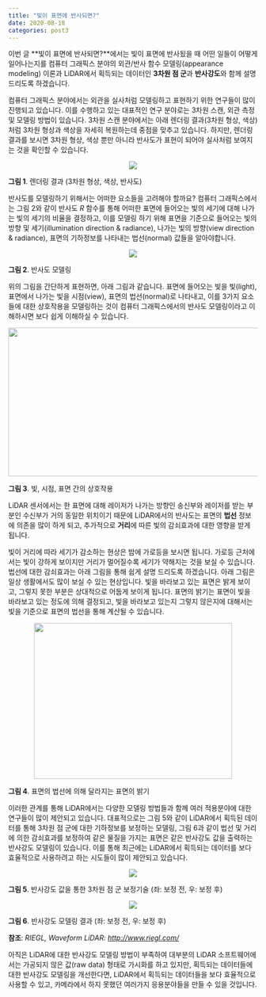 ```yaml
---
title: "빛이 표면에 반사되면?"
date: 2020-08-18
categories: post3
---
```


이번 글 **빛이 표면에 반사되면?**에서는 빛이 표면에 반사됬을 때 어떤 일들이 어떻게 일어나는지를
컴퓨터 그래픽스 분야의 외관/반사 함수 모델링(appearance modeling) 이론과 LiDAR에서 획득되는 데이터인 **3차원 점 군**과 **반사강도**와 함께 설명 드리도록 하겠습니다.

컴퓨터 그래픽스 분야에서는 외관을 실사처럼 모델링하고 표현하기 위한 연구들이 많이 진행되고 있습니다.
이를 수행하고 있는 대표적인 연구 분야로는 3차원 스캔, 외관 측정 및 모델링 방법이 있습니다.
3차원 스캔 분야에서는 아래 렌더링 결과(3차원 형상, 색상)처럼 3차원 형상과 색상을 자세히 복원하는데 중점을 맞추고 있습니다.
하지만, 렌더링 결과를 보시면 3차원 형상, 색상 뿐만 아니라 반사도가 표현이 되어야 실사처럼 보여지는 것을 확인할 수 있습니다.
 
<p align="center"><img src="https://user-images.githubusercontent.com/69247445/90462979-db360e00-e144-11ea-930b-dfdb65cdf930.png"></p>

**그림 1**. 렌더링 결과 (3차원 형상, 색상, 반사도)

반사도를 모델링하기 위해서는 어떠한 요소들을 고려해야 할까요?
컴퓨터 그래픽스에서는 그림 2와 같이 반사도 *R* 함수를 통해 어떠한 표면에 들어오는 빛의 세기에 대해 나가는 빛의 세기의 비율을 결정하고,
이를 모델링 하기 위해 표면을 기준으로 들어오는 빛의 방향 및 세기(illumination direction & radiance), 나가는 빛의 방향(view direction & radiance),
표면의 기하정보를 나타내는 법선(normal) 값들을 알아야합니다.

<p align="center"><img src="https://user-images.githubusercontent.com/69247445/90469912-0f192f80-e155-11ea-9217-28b43b158422.jpg"></p>

**그림 2**. 반사도 모델링

위의 그림을 간단하게 표현하면, 아래 그림과 같습니다. 표면에 들어오는 빛을 빛(light), 표면에서 나가는 빛을 시점(view), 표면의 법선(normal)로 나타내고,
이를 3가지 요소들에 대한 상호작용을 모델링하는 것이 컴퓨터 그래픽스에서의 반사도 모델링이라고 이해하시면 보다 쉽게 이해하실 수 있습니다.

<p align="center"><img src="https://user-images.githubusercontent.com/69247445/90470523-b9458700-e156-11ea-903d-ee097407ac66.png" width="525" height="300"></p>

**그림 3**. 빛, 시점, 표면 간의 상호작용

LiDAR 센서에서는 한 표면에 대해 레이저가 나가는 방향인 송신부와 레이저를 받는 부분인 수신부가 거의 동일한 위치이기 때문에 LiDAR에서의 반사도는
표면의 **법선** 정보에 의존을 많이 하게 되고, 추가적으로 **거리**에 따른 빛의 감쇠효과에 대한 영향을 받게 됩니다.


빛이 거리에 따라 세기가 감소하는 현상은 밤에 가로등을 보시면 됩니다. 가로등 근처에서는 빛이 강하게 보이지만 거리가 멀어질수록 세기가 약해지는 것을 보실 수 있습니다.
법선에 대한 감쇠효과는 아래 그림을 통해 쉽게 설명 드리도록 하겠습니다. 아래 그림은 일상 생활에서도 많이 보실 수 있는 현상입니다. 
빛을 바라보고 있는 표면은 밝게 보이고, 그렇지 못한 부분은 상대적으로 어둡게 보이게 됩니다.
표면의 밝기는 표면이 빛을 바라보고 있는 정도에 의해 결정되고, 빛을 바라보고 있는지 그렇지 않은지에 대해서는 빛을 기준으로 표면의 법선을 통해 계산될 수 있습니다.

<p align="center"><img src="https://user-images.githubusercontent.com/69247445/90471577-98326580-e159-11ea-8aaf-c11a90710e9b.png" width="400" height="315"></p>

**그림 4**. 표면의 법선에 의해 달라지는 표면의 밝기

이러한 관계를 통해 LiDAR에서는 다양한 모델링 방법들과 함께 여러 적용분야에 대한 연구들이 많이 제안되고 있습니다.
대표적으로는 그림 5와 같이 LiDAR에서 획득된 데이터를 통해 3차원 점 군에 대한 기하정보를 보정하는 모델링,
그림 6과 같이 법선 및 거리에 의한 감쇠효과를 보정하여 같은 물질을 가지는 표면은 같은 반사강도 값을 출력하는 반사강도 모델링이 있습니다.
이를 통해 최근에는 LiDAR에서 획득되는 데이터를 보다 효율적으로 사용하려고 하는 시도들이 많이 제안되고 있습니다.

<p align="center"><img src="https://user-images.githubusercontent.com/69247445/90477327-2ca2c500-e166-11ea-943f-cab89c170d32.png"></p>

**그림 5**. 반사강도 값을 통한 3차원 점 군 보정기술 (좌: 보정 전, 우: 보정 후)

<p align="center"><img src="https://user-images.githubusercontent.com/69247445/90477459-670c6200-e166-11ea-8371-7c519f18844e.png"></p>

**그림 6**. 반사강도 모델링 결과 (좌: 보정 전, 우: 보정 후)

**참조**: *RIEGL, Waveform LiDAR: http://www.riegl.com/*

아직은 LiDAR에 대한 반사강도 모델링 방법이 부족하여 대부분의 LiDAR 소프트웨어에서는 가공되지 않은 값(raw data) 형태로 가시화를 하고 있지만,
획득되는 데이터들에 대한 반사강도 모델링을 개선한다면, LiDAR에서 획득되는 데이터들을 보다 효율적으로 사용할 수 있고, 카메라에서 하지 못했던
여러가지 응용분야들을 만들 수 있을 것입니다.


<script id="dsq-count-scr" src="//rooney-choi.disqus.com/count.js" async></script>
